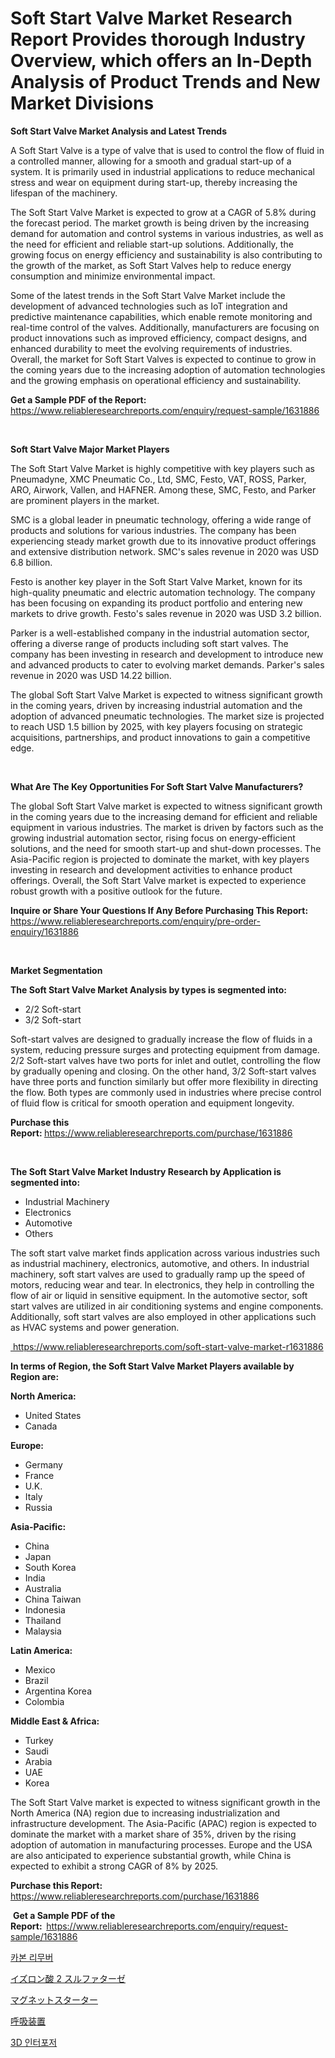 <p><h1>Soft Start Valve Market Research Report Provides thorough Industry Overview, which offers an In-Depth Analysis of Product Trends and New Market Divisions</h1></p><p><strong>Soft Start Valve Market Analysis and Latest Trends</strong></p>
<p><p>A Soft Start Valve is a type of valve that is used to control the flow of fluid in a controlled manner, allowing for a smooth and gradual start-up of a system. It is primarily used in industrial applications to reduce mechanical stress and wear on equipment during start-up, thereby increasing the lifespan of the machinery.</p><p>The Soft Start Valve Market is expected to grow at a CAGR of 5.8% during the forecast period. The market growth is being driven by the increasing demand for automation and control systems in various industries, as well as the need for efficient and reliable start-up solutions. Additionally, the growing focus on energy efficiency and sustainability is also contributing to the growth of the market, as Soft Start Valves help to reduce energy consumption and minimize environmental impact.</p><p>Some of the latest trends in the Soft Start Valve Market include the development of advanced technologies such as IoT integration and predictive maintenance capabilities, which enable remote monitoring and real-time control of the valves. Additionally, manufacturers are focusing on product innovations such as improved efficiency, compact designs, and enhanced durability to meet the evolving requirements of industries. Overall, the market for Soft Start Valves is expected to continue to grow in the coming years due to the increasing adoption of automation technologies and the growing emphasis on operational efficiency and sustainability.</p></p>
<p><strong>Get a Sample PDF of the Report:&nbsp;</strong> <a href="https://www.reliableresearchreports.com/enquiry/request-sample/1631886">https://www.reliableresearchreports.com/enquiry/request-sample/1631886</a></p>
<p>&nbsp;</p>
<p><strong>Soft Start Valve Major Market Players</strong></p>
<p><p>The Soft Start Valve Market is highly competitive with key players such as Pneumadyne, XMC Pneumatic Co., Ltd, SMC, Festo, VAT, ROSS, Parker, ARO, Airwork, Vallen, and HAFNER. Among these, SMC, Festo, and Parker are prominent players in the market.</p><p>SMC is a global leader in pneumatic technology, offering a wide range of products and solutions for various industries. The company has been experiencing steady market growth due to its innovative product offerings and extensive distribution network. SMC's sales revenue in 2020 was USD 6.8 billion.</p><p>Festo is another key player in the Soft Start Valve Market, known for its high-quality pneumatic and electric automation technology. The company has been focusing on expanding its product portfolio and entering new markets to drive growth. Festo's sales revenue in 2020 was USD 3.2 billion.</p><p>Parker is a well-established company in the industrial automation sector, offering a diverse range of products including soft start valves. The company has been investing in research and development to introduce new and advanced products to cater to evolving market demands. Parker's sales revenue in 2020 was USD 14.22 billion.</p><p>The global Soft Start Valve Market is expected to witness significant growth in the coming years, driven by increasing industrial automation and the adoption of advanced pneumatic technologies. The market size is projected to reach USD 1.5 billion by 2025, with key players focusing on strategic acquisitions, partnerships, and product innovations to gain a competitive edge.</p></p>
<p>&nbsp;</p>
<p><strong>What Are The Key Opportunities For Soft Start Valve Manufacturers?</strong></p>
<p><p>The global Soft Start Valve market is expected to witness significant growth in the coming years due to the increasing demand for efficient and reliable equipment in various industries. The market is driven by factors such as the growing industrial automation sector, rising focus on energy-efficient solutions, and the need for smooth start-up and shut-down processes. The Asia-Pacific region is projected to dominate the market, with key players investing in research and development activities to enhance product offerings. Overall, the Soft Start Valve market is expected to experience robust growth with a positive outlook for the future.</p></p>
<p><strong>Inquire or Share Your Questions If Any Before Purchasing This Report:</strong> <a href="https://www.reliableresearchreports.com/enquiry/pre-order-enquiry/1631886">https://www.reliableresearchreports.com/enquiry/pre-order-enquiry/1631886</a></p>
<p>&nbsp;</p>
<p><strong>Market Segmentation</strong></p>
<p><strong>The Soft Start Valve Market Analysis by types is segmented into:</strong></p>
<p><ul><li>2/2 Soft-start</li><li>3/2 Soft-start</li></ul></p>
<p><p>Soft-start valves are designed to gradually increase the flow of fluids in a system, reducing pressure surges and protecting equipment from damage. 2/2 Soft-start valves have two ports for inlet and outlet, controlling the flow by gradually opening and closing. On the other hand, 3/2 Soft-start valves have three ports and function similarly but offer more flexibility in directing the flow. Both types are commonly used in industries where precise control of fluid flow is critical for smooth operation and equipment longevity.</p></p>
<p><strong>Purchase this Report:&nbsp;</strong><a href="https://www.reliableresearchreports.com/purchase/1631886">https://www.reliableresearchreports.com/purchase/1631886</a></p>
<p>&nbsp;</p>
<p><strong>The Soft Start Valve Market Industry Research by Application is segmented into:</strong></p>
<p><ul><li>Industrial Machinery</li><li>Electronics</li><li>Automotive</li><li>Others</li></ul></p>
<p><p>The soft start valve market finds application across various industries such as industrial machinery, electronics, automotive, and others. In industrial machinery, soft start valves are used to gradually ramp up the speed of motors, reducing wear and tear. In electronics, they help in controlling the flow of air or liquid in sensitive equipment. In the automotive sector, soft start valves are utilized in air conditioning systems and engine components. Additionally, soft start valves are also employed in other applications such as HVAC systems and power generation.</p></p>
<p><a href="https://www.reliableresearchreports.com/soft-start-valve-market-r1631886">&nbsp;https://www.reliableresearchreports.com/soft-start-valve-market-r1631886</a></p>
<p><strong>In terms of Region, the Soft Start Valve Market Players available by Region are:</strong></p>
<p>
    <p> <strong> North America: </strong>
        <ul>
            <li>United States</li>
            <li>Canada</li>
        </ul>
        </p> 
    <p> <strong> Europe: </strong>
        <ul>
            <li>Germany</li>
            <li>France</li>
            <li>U.K.</li>
            <li>Italy</li>
            <li>Russia</li>
        </ul>
        </p> 
    <p> <strong> Asia-Pacific: </strong>
        <ul>
            <li>China</li>
            <li>Japan</li>
            <li>South Korea</li>
            <li>India</li>
            <li>Australia</li>
            <li>China Taiwan</li>
            <li>Indonesia</li>
            <li>Thailand</li>
            <li>Malaysia</li>
        </ul>
        </p> 
    <p> <strong> Latin America: </strong>
        <ul>
            <li>Mexico</li>
            <li>Brazil</li>
            <li>Argentina Korea</li>
            <li>Colombia</li>
        </ul>
        </p> 
    <p> <strong> Middle East & Africa: </strong>
        <ul>
            <li>Turkey</li>
            <li>Saudi</li>
            <li>Arabia</li>
            <li>UAE</li>
            <li>Korea</li>
        </ul>
    </p>
    </p>
<p><p>The Soft Start Valve market is expected to witness significant growth in the North America (NA) region due to increasing industrialization and infrastructure development. The Asia-Pacific (APAC) region is expected to dominate the market with a market share of 35%, driven by the rising adoption of automation in manufacturing processes. Europe and the USA are also anticipated to experience substantial growth, while China is expected to exhibit a strong CAGR of 8% by 2025.</p></p>
<p><strong>Purchase this Report: </strong><a href="https://www.reliableresearchreports.com/purchase/1631886">https://www.reliableresearchreports.com/purchase/1631886</a></p>
<p>&nbsp;<strong>Get a Sample PDF of the Report:&nbsp;&nbsp;</strong><a href="https://www.reliableresearchreports.com/enquiry/request-sample/1631886">https://www.reliableresearchreports.com/enquiry/request-sample/1631886</a></p>
<p><strong></strong></p>
<p><p><a href="https://medium.com/@londonacobson5656/2024%EB%85%84%EB%B6%80%ED%84%B0-2031%EB%85%84%EA%B9%8C%EC%A7%80%EC%9D%98-%EA%B8%B0%EA%B0%84%EC%9D%84-%EB%8C%80%EC%83%81%EC%9C%BC%EB%A1%9C-%EC%B9%B4%EB%B3%B8-%EC%A0%9C%EA%B1%B0%EC%A0%9C-%EC%8B%9C%EC%9E%A5-%EB%B6%84%EC%84%9D-%EB%B0%8F-%EA%B7%9C%EB%AA%A8-%EC%98%88%EC%B8%A1-f9fafe2760f8">카본 리무버</a></p><p><a href="https://medium.com/@leeweir2009/%E7%B3%96%E3%82%A2%E3%82%A4%E3%82%BD%E3%83%AB%E3%83%9A%E3%83%97%E3%83%88%E3%82%A4%E3%83%892-%E3%82%B9%E3%83%AB%E3%83%95%E3%82%A1%E3%82%BF%E3%83%BC%E3%82%BC%E3%81%AE%E5%B8%82%E5%A0%B4%E3%81%AF-%E5%B8%82%E5%A0%B4%E3%82%B7%E3%82%A7%E3%82%A2-%E3%82%B5%E3%82%A4%E3%82%BA-%E3%81%8A%E3%82%88%E3%81%B32031%E5%B9%B4%E3%81%BE%E3%81%A7%E3%81%AE%E4%BA%88%E6%B8%AC%E3%81%AB%E7%84%A6%E7%82%B9%E3%82%92%E5%BD%93%E3%81%A6%E3%81%A6%E3%81%84%E3%81%BE%E3%81%99-85303ee70506">イズロン酸 2 スルファターゼ</a></p><p><a href="https://github.com/avbqbctihcbe2/Market-Research-Report-List-1/blob/main/848753834525.md">マグネットスターター</a></p><p><a href="https://github.com/one-cool-chick/Market-Research-Report-List-1/blob/main/334953734524.md">呼吸装置</a></p><p><a href="https://medium.com/@joanacasper2001/3d-%EC%9D%B8%ED%84%B0%ED%8F%AC%EC%A0%80-%EC%8B%9C%EC%9E%A5-%EA%B2%BD%EC%9F%81-%EB%B6%84%EC%84%9D-%EC%8B%9C%EC%9E%A5-%EB%8F%99%ED%96%A5-%EB%B0%8F-2031%EB%85%84%EA%B9%8C%EC%A7%80%EC%9D%98-%EC%98%88%EC%B8%A1-70efca1d63b1">3D 인터포저</a></p></p>